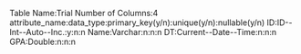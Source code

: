 Table Name:Trial
Number of Columns:4
attribute_name:data_type:primary_key(y/n):unique(y/n):nullable(y/n)
ID:ID--Int--Auto--Inc.:y:n:n
Name:Varchar:n:n:n
DT:Current--Date--Time:n:n:n
GPA:Double:n:n:n
